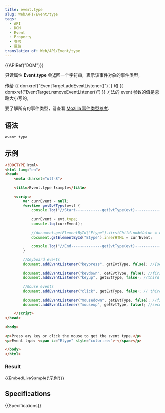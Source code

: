 ```yaml
---
title: event.type
slug: Web/API/Event/type
tags:
  - API
  - DOM
  - Event
  - Property
  - 参考
  - 属性
translation_of: Web/API/Event/type
---
```

{{APIRef("DOM")}}

只读属性 **Event.type** 会返回一个字符串，表示该事件对象的事件类型。

传给 {{ domxref("EventTarget.addEventListener()") }} 和 {{ domxref("EventTarget.removeEventListener()") }} 方法的 event 参数的值是忽略大小写的。

要了解所有的事件类型，请查看 [Mozilla 事件类型参考](/en-US/docs/Mozilla_event_reference).

## 语法

```plain
event.type
```

## 示例

```html
<!DOCTYPE html>
<html lang="en">
<head>
    <meta charset="utf-8">

    <title>Event.type Example</title>

    <script>
        var currEvent = null;
        function getEvtType(evt) {
            console.log("//Start------------getEvtType(evt)------------ ");

            currEvent = evt.type;
            console.log(currEvent);

            //document.getElementById("Etype").firstChild.nodeValue = currEvent;
            document.getElementById("Etype").innerHTML = currEvent;

            console.log("//End--------------getEvtType(evt)------------ ");
        }

        //Keyboard events
        document.addEventListener("keypress", getEvtType, false); //[second]

        document.addEventListener("keydown", getEvtType, false); //first
        document.addEventListener("keyup", getEvtType, false); //third

        //Mouse events
        document.addEventListener("click", getEvtType, false); // third

        document.addEventListener("mousedown", getEvtType, false); //first
        document.addEventListener("mouseup", getEvtType, false); //second

    </script>
</head>

<body>

<p>Press any key or click the mouse to get the event type.</p>
<p>Event type: <span id="Etype" style="color:red">-</span></p>

</body>
</html>
```

### Result

{{EmbedLiveSample('示例')}}

## Specifications

{{Specifications}}
